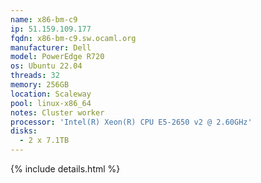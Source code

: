 ```yaml
---
name: x86-bm-c9
ip: 51.159.109.177
fqdn: x86-bm-c9.sw.ocaml.org
manufacturer: Dell
model: PowerEdge R720
os: Ubuntu 22.04
threads: 32
memory: 256GB
location: Scaleway
pool: linux-x86_64
notes: Cluster worker
processor: 'Intel(R) Xeon(R) CPU E5-2650 v2 @ 2.60GHz'
disks:
  - 2 x 7.1TB
---
```

{% include details.html %} 

